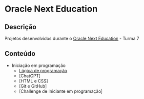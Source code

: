# Oracle Next Education

## Descrição

Projetos desenvolvidos durante o [Oracle Next Education](https://www.oracle.com/br/education/oracle-next-education/) - Turma 7

## Conteúdo

- Iniciação em programação
  - [Lógica de programação](./logica_de_programacao_js/)
  - [ChatGPT]
  - [HTML e CSS]
  - [Git e GitHub]
  - [Challenge de Iniciante em programação]